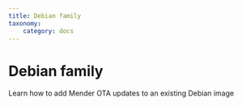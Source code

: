 ```yaml
---
title: Debian family
taxonomy:
    category: docs
---
```


# Debian family

Learn how to add Mender OTA updates to an existing Debian image
